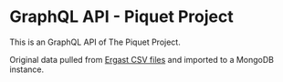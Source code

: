 # GraphQL API - Piquet Project

This is an GraphQL API of The Piquet Project.

Original data pulled from [Ergast CSV files](http://ergast.com/mrd/db/) and imported to a MongoDB instance.
